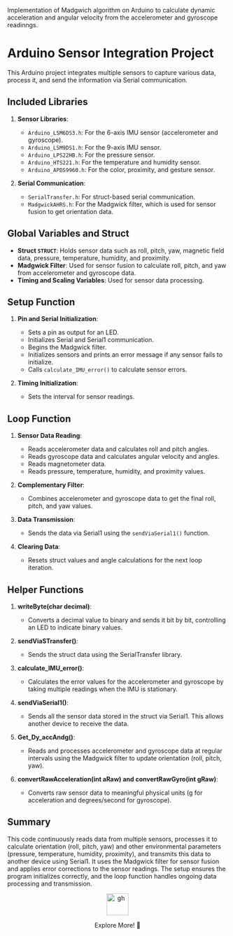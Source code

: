 Implementation of Madgwich algorithm on Arduino to calculate dynamic acceleration and angular velocity from the accelerometer and gyroscope readinngs.

# Arduino Sensor Integration Project

This Arduino project integrates multiple sensors to capture various data, process it, and send the information via Serial communication. 

## Included Libraries

1. **Sensor Libraries**:
   - `Arduino_LSM6DS3.h`: For the 6-axis IMU sensor (accelerometer and gyroscope).
   - `Arduino_LSM9DS1.h`: For the 9-axis IMU sensor.
   - `Arduino_LPS22HB.h`: For the pressure sensor.
   - `Arduino_HTS221.h`: For the temperature and humidity sensor.
   - `Arduino_APDS9960.h`: For the color, proximity, and gesture sensor.

2. **Serial Communication**:
   - `SerialTransfer.h`: For struct-based serial communication.
   - `MadgwickAHRS.h`: For the Madgwick filter, which is used for sensor fusion to get orientation data.

## Global Variables and Struct

- **Struct `STRUCT`**: Holds sensor data such as roll, pitch, yaw, magnetic field data, pressure, temperature, humidity, and proximity.
- **Madgwick Filter**: Used for sensor fusion to calculate roll, pitch, and yaw from accelerometer and gyroscope data.
- **Timing and Scaling Variables**: Used for sensor data processing.

## Setup Function

1. **Pin and Serial Initialization**:
   - Sets a pin as output for an LED.
   - Initializes Serial and Serial1 communication.
   - Begins the Madgwick filter.
   - Initializes sensors and prints an error message if any sensor fails to initialize.
   - Calls `calculate_IMU_error()` to calculate sensor errors.

2. **Timing Initialization**:
   - Sets the interval for sensor readings.

## Loop Function

1. **Sensor Data Reading**:
   - Reads accelerometer data and calculates roll and pitch angles.
   - Reads gyroscope data and calculates angular velocity and angles.
   - Reads magnetometer data.
   - Reads pressure, temperature, humidity, and proximity values.

2. **Complementary Filter**:
   - Combines accelerometer and gyroscope data to get the final roll, pitch, and yaw values.

3. **Data Transmission**:
   - Sends the data via Serial1 using the `sendViaSerial1()` function.

4. **Clearing Data**:
   - Resets struct values and angle calculations for the next loop iteration.

## Helper Functions

1. **writeByte(char decimal)**:
   - Converts a decimal value to binary and sends it bit by bit, controlling an LED to indicate binary values.

2. **sendViaSTransfer()**:
   - Sends the struct data using the SerialTransfer library.

3. **calculate_IMU_error()**:
   - Calculates the error values for the accelerometer and gyroscope by taking multiple readings when the IMU is stationary.

4. **sendViaSerial1()**:
   - Sends all the sensor data stored in the struct via Serial1. This allows another device to receive the data.

5. **Get_Dy_accAndg()**:
   - Reads and processes accelerometer and gyroscope data at regular intervals using the Madgwick filter to update orientation (roll, pitch, yaw).

6. **convertRawAcceleration(int aRaw) and convertRawGyro(int gRaw)**:
   - Converts raw sensor data to meaningful physical units (g for acceleration and degrees/second for gyroscope).

## Summary

This code continuously reads data from multiple sensors, processes it to calculate orientation (roll, pitch, yaw) and other environmental parameters (pressure, temperature, humidity, proximity), and transmits this data to another device using Serial1. It uses the Madgwick filter for sensor fusion and applies error corrections to the sensor readings. The setup ensures the program initializes correctly, and the loop function handles ongoing data processing and transmission.

<div align="center">
  <a href="https://maazsalman.org/">
    <img width="50" src="https://cdn.jsdelivr.net/gh/devicons/devicon@latest/icons/github/github-original.svg" alt="gh" />
  </a>
  <p> Explore More! 🚀</p>
</div>

